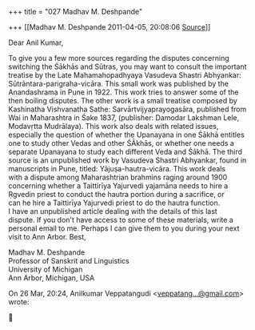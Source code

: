 +++
title = "027 Madhav M. Deshpande"

+++
[[Madhav M. Deshpande	2011-04-05, 20:08:06 [Source](https://groups.google.com/g/bvparishat/c/j3Txb5n32Uw)]]



Dear Anil Kumar,  
  
To give you a few more sources regarding the disputes concerning  
switching the Śākhās and Sūtras, you may want to consult the important  
treatise by the Late Mahamahopadhyaya Vasudeva Shastri Abhyankar:  
Sūtrāntara-parigraha-vicāra. This small work was published by the  
Anandashrama in Pune in 1922. This work tries to answer some of the  
then boiling disputes. The other work is a small treatise composed by  
Kashinatha Vishvanatha Sathe: Sarvārtvijyaprayogasāra, published from  
Wai in Maharashtra in Śake 1837, (publisher: Damodar Lakshman Lele,  
Modavṛtta Mudrālaya). This work also deals with related issues,  
especially the question of whether the Upanayana in one Śākhā entitles  
one to study other Vedas and other ŚĀkhās, or whether one needs a  
separate Upanayana to study each different Veda and Śākhā. The third  
source is an unpublished work by Vasudeva Shastri Abhyankar, found in  
manuscripts in Pune, titled: Yājuṣa-hautra-vicāra. This work deals  
with a dispute among Maharashtrian brahmins raging around 1900  
concerning whether a Taittirīya Yajurvedi yajamāna needs to hire a  
Ṛgvedin priest to conduct the hautra portion during a sacrifice, or  
can he hire a Taittirīya Yajurvedi priest to do the hautra function.  
I have an unpublished article dealing with the details of this last  
dispute. If you don't have access to some of these materials, write a  
personal email to me. Perhaps I can give them to you during your next  
visit to Ann Arbor. Best,  

  
Madhav M. Deshpande  
Professor of Sanskrit and Linguistics  
University of Michigan  
Ann Arbor, Michigan, USA  
  

On 26 Mar, 20:24, Anilkumar Veppatangudi \<[veppatang...@gmail.com]()\>  
wrote:  



